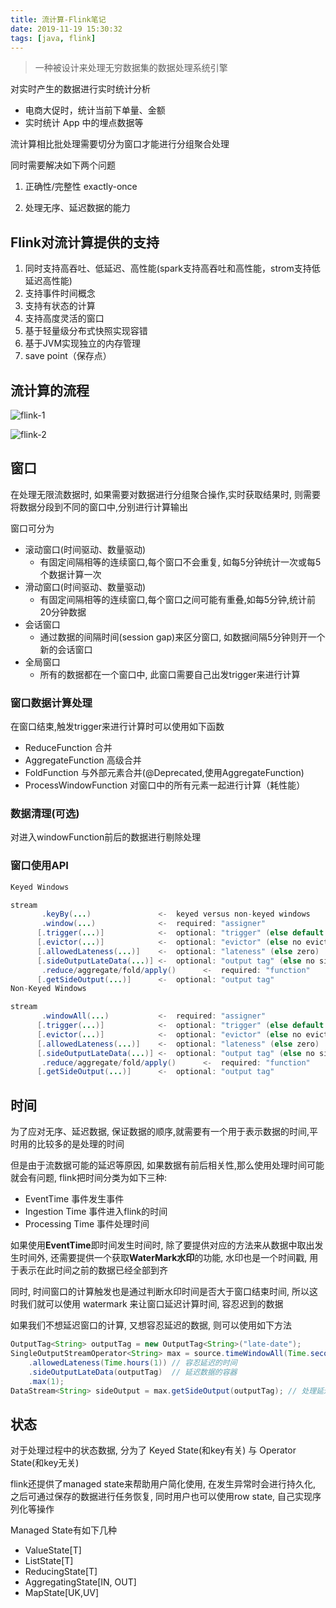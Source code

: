 ```yaml
---
title: 流计算-Flink笔记
date: 2019-11-19 15:30:32
tags: [java, flink]
---
```

> 一种被设计来处理无穷数据集的数据处理系统引擎

对实时产生的数据进行实时统计分析

- 电商大促时，统计当前下单量、金额
- 实时统计 App 中的埋点数据等



流计算相比批处理需要切分为窗口才能进行分组聚合处理

同时需要解决如下两个问题

1. 正确性/完整性 exactly-once

2. 处理无序、延迟数据的能力

<!-- more -->

## Flink对流计算提供的支持
1. 同时支持高吞吐、低延迟、高性能(spark支持高吞吐和高性能，strom支持低延迟高性能)
2. 支持事件时间概念
3. 支持有状态的计算
4. 支持高度灵活的窗口
5. 基于轻量级分布式快照实现容错
6. 基于JVM实现独立的内存管理
6. save point（保存点）



## 流计算的流程
![flink-1](/images/flink-1.png)

![flink-2](/images/flink-2.png)


## 窗口

在处理无限流数据时, 如果需要对数据进行分组聚合操作,实时获取结果时, 则需要将数据分段到不同的窗口中,分别进行计算输出

窗口可分为

- 滚动窗口(时间驱动、数量驱动) 
  - 有固定间隔相等的连续窗口,每个窗口不会重复, 如每5分钟统计一次或每5个数据计算一次
- 滑动窗口(时间驱动、数量驱动)
  - 有固定间隔相等的连续窗口,每个窗口之间可能有重叠,如每5分钟,统计前20分钟数据
- 会话窗口
  - 通过数据的间隔时间(session gap)来区分窗口, 如数据间隔5分钟则开一个新的会话窗口
- 全局窗口
  - 所有的数据都在一个窗口中, 此窗口需要自己出发trigger来进行计算

### 窗口数据计算处理

在窗口结束,触发trigger来进行计算时可以使用如下函数

- ReduceFunction     合并
- AggregateFunction  高级合并
- FoldFunction       与外部元素合并(@Deprecated,使用AggregateFunction)
- ProcessWindowFunction 对窗口中的所有元素一起进行计算（耗性能）

### 数据清理(可选)

对进入windowFunction前后的数据进行剔除处理

### 窗口使用API


```java
Keyed Windows

stream
       .keyBy(...)               <-  keyed versus non-keyed windows
       .window(...)              <-  required: "assigner"
      [.trigger(...)]            <-  optional: "trigger" (else default trigger)
      [.evictor(...)]            <-  optional: "evictor" (else no evictor)
      [.allowedLateness(...)]    <-  optional: "lateness" (else zero)
      [.sideOutputLateData(...)] <-  optional: "output tag" (else no side output for late data)
       .reduce/aggregate/fold/apply()      <-  required: "function"
      [.getSideOutput(...)]      <-  optional: "output tag"
Non-Keyed Windows

stream
       .windowAll(...)           <-  required: "assigner"
      [.trigger(...)]            <-  optional: "trigger" (else default trigger)
      [.evictor(...)]            <-  optional: "evictor" (else no evictor)
      [.allowedLateness(...)]    <-  optional: "lateness" (else zero)
      [.sideOutputLateData(...)] <-  optional: "output tag" (else no side output for late data)
       .reduce/aggregate/fold/apply()      <-  required: "function"
      [.getSideOutput(...)]      <-  optional: "output tag"
```



## 时间

为了应对无序、延迟数据, 保证数据的顺序,就需要有一个用于表示数据的时间,平时用的比较多的是处理的时间

但是由于流数据可能的延迟等原因, 如果数据有前后相关性,那么使用处理时间可能就会有问题, flink把时间分类为如下三种:

- EventTime  事件发生事件
- Ingestion Time  事件进入flink的时间
- Processing Time  事件处理时间

如果使用**EventTime**即时间发生时间时, 除了要提供对应的方法来从数据中取出发生时间外, 还需要提供一个获取**WaterMark水印**的功能, 水印也是一个时间戳, 用于表示在此时间之前的数据已经全部到齐

同时, 时间窗口的计算触发也是通过判断水印时间是否大于窗口结束时间,  所以这时我们就可以使用 watermark 来让窗口延迟计算时间, 容忍迟到的数据

如果我们不想延迟窗口的计算, 又想容忍延迟的数据, 则可以使用如下方法

```java
OutputTag<String> outputTag = new OutputTag<String>("late-date");
SingleOutputStreamOperator<String> max = source.timeWindowAll(Time.seconds(10))
	.allowedLateness(Time.hours(1)) // 容忍延迟的时间
	.sideOutputLateData(outputTag)  // 延迟数据的容器
	.max(1);
DataStream<String> sideOutput = max.getSideOutput(outputTag); // 处理延迟的数据
```



## 状态

对于处理过程中的状态数据, 分为了 Keyed State(和key有关) 与 Operator State(和key无关)

flink还提供了managed state来帮助用户简化使用, 在发生异常时会进行持久化, 之后可通过保存的数据进行任务恢复, 同时用户也可以使用row state, 自己实现序列化等操作

Managed State有如下几种

- ValueState[T]
- ListState[T]
- ReducingState[T]
- AggregatingState[IN, OUT]
- MapState[UK,UV]







